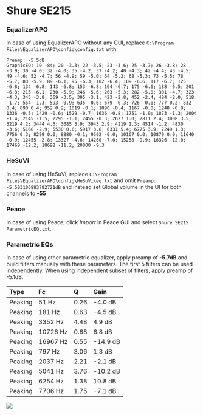 # Shure SE215

### EqualizerAPO
In case of using EqualizerAPO without any GUI, replace `C:\Program Files\EqualizerAPO\config\config.txt`
with:
```
Preamp: -5.5dB
GraphicEQ: 10 -84; 20 -3.3; 22 -3.5; 23 -3.6; 25 -3.7; 26 -3.8; 28 -3.9; 30 -4.0; 32 -4.0; 35 -4.2; 37 -4.2; 40 -4.3; 42 -4.4; 45 -4.5; 49 -4.6; 52 -4.7; 56 -4.9; 59 -5.0; 64 -5.2; 68 -5.3; 73 -5.5; 78 -5.7; 83 -5.9; 89 -6.1; 95 -6.3; 102 -6.4; 109 -6.6; 117 -6.7; 125 -6.8; 134 -6.8; 143 -6.8; 153 -6.8; 164 -6.7; 175 -6.6; 188 -6.5; 201 -6.3; 215 -6.1; 230 -5.9; 246 -5.6; 263 -5.3; 282 -5.0; 301 -4.7; 323 -4.3; 345 -3.8; 369 -3.5; 395 -3.1; 423 -2.8; 452 -2.4; 484 -2.0; 518 -1.7; 554 -1.3; 593 -0.9; 635 -0.6; 679 -0.3; 726 -0.0; 777 0.2; 832 0.4; 890 0.4; 952 0.2; 1019 -0.1; 1090 -0.4; 1167 -0.8; 1248 -0.8; 1336 -0.5; 1429 -0.6; 1529 -0.7; 1636 -0.8; 1751 -1.0; 1873 -1.3; 2004 -1.4; 2145 -1.5; 2295 -1.1; 2455 -0.3; 2627 1.0; 2811 2.4; 3008 3.5; 3219 4.2; 3444 4.3; 3685 3.9; 3943 2.9; 4219 1.3; 4514 -1.2; 4830 -3.6; 5168 -2.9; 5530 0.6; 5917 3.8; 6331 5.4; 6775 3.9; 7249 1.3; 7756 0.3; 8299 0.0; 8880 -0.1; 9502 -0.0; 10167 0.0; 10879 0.0; 11640 -0.9; 12455 -2.8; 13327 -4.6; 14260 -7.0; 15258 -9.9; 16326 -12.0; 17469 -12.2; 18692 -11.2; 20000 -9.3
```

### HeSuVi
In case of using HeSuVi, replace `C:\Program Files\EqualizerAPO\config\HeSuVi\eq.txt` and omit `Preamp:
-5.503106883782721dB` and instead set Global volume in the UI for both channels to **-55**

### Peace
In case of using Peace, click *Import* in Peace GUI and select `Shure SE215 ParametricEQ.txt`.

### Parametric EQs
In case of using other parametric equalizer, apply preamp of **-5.7dB** and build filters manually
with these parameters. The first 5 filters can be used independently.
When using independent subset of filters, apply preamp of -5.1dB.

| Type    | Fc       |    Q | Gain     |
|:--------|:---------|:-----|:---------|
| Peaking | 51 Hz    | 0.26 | -4.0 dB  |
| Peaking | 181 Hz   | 0.63 | -4.5 dB  |
| Peaking | 3352 Hz  | 4.48 | 4.9 dB   |
| Peaking | 10726 Hz | 0.68 | 6.8 dB   |
| Peaking | 16967 Hz | 0.55 | -14.9 dB |
| Peaking | 797 Hz   | 3.06 | 1.3 dB   |
| Peaking | 2037 Hz  | 2.21 | -2.1 dB  |
| Peaking | 5041 Hz  | 3.76 | -10.2 dB |
| Peaking | 6254 Hz  | 1.38 | 10.8 dB  |
| Peaking | 7706 Hz  | 1.75 | -7.1 dB  |

![](https://raw.githubusercontent.com/jaakkopasanen/AutoEq/master/results/oratory1990/harman_in-ear_2017-1/Shure%20SE215/Shure%20SE215.png)